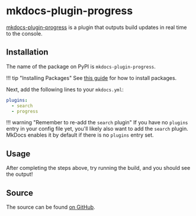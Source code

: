 # mkdocs-plugin-progress

[mkdocs-plugin-progress](https://github.com/rdilweb/mkdocs-plugin-progress) is a plugin that outputs build updates in real time to the console.

## Installation

The name of the package on PyPI is `mkdocs-plugin-progress`.

!!! tip "Installing Packages"
    See [this guide](https://packaging.python.org/tutorials/installing-packages/) for how to install packages.

Next, add the following lines to your `mkdocs.yml`:

```yaml
plugins:
  - search
  - progress
```

!!! warning "Remember to re-add the `search` plugin"
    If you have no `plugins` entry in your config file yet, you'll likely also
    want to add the `search` plugin. MkDocs enables it by default if there is
    no `plugins` entry set.

## Usage

After completing the steps above, try running the build, and you should see the output!

## Source

The source can be found [on GitHub](https://github.com/rdilweb/mkdocs-plugin-progress).
